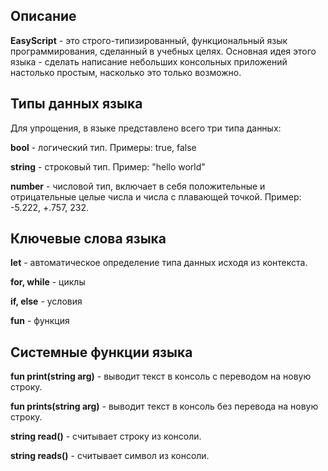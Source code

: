 ## Описание
**EasyScript** - это строго-типизированный, функциональный язык программирования, сделанный в учебных целях. 
Основная идея этого языка - сделать написание небольших консольных приложений настолько простым, насколько это только возможно.

## Типы данных языка
Для упрощения, в языке представлено всего три типа данных:

**bool** - логический тип. Примеры: true, false

**string** - строковый тип. Пример: "hello world"

**number** - числовой тип, включает в себя положительные и отрицательные целые числа и числа с плавающей точкой. Пример: -5.222, +.757, 232.

## Ключевые слова языка
**let** - автоматическое определение типа данных исходя из контекста.

**for, while** - циклы

**if, else** - условия

**fun** - функция 

## Системные функции языка
**fun print(string arg)** - выводит текст в консоль с переводом на новую строку.

**fun prints(string arg)** - выводит текст в консоль без перевода на новую строку.

**string read()** - считывает строку из консоли.

**string reads()** - считывает символ из консоли.
